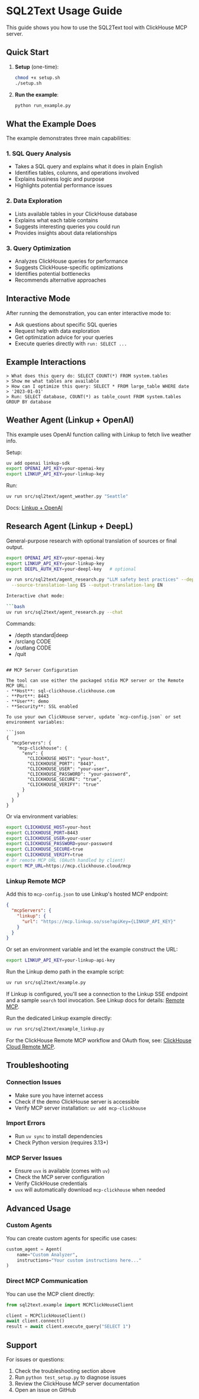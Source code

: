 # SQL2Text Usage Guide

This guide shows you how to use the SQL2Text tool with ClickHouse MCP server.

## Quick Start

1. **Setup** (one-time):
   ```bash
   chmod +x setup.sh
   ./setup.sh
   ```

2. **Run the example**:
   ```bash
   python run_example.py
   ```

## What the Example Does

The example demonstrates three main capabilities:

### 1. SQL Query Analysis
- Takes a SQL query and explains what it does in plain English
- Identifies tables, columns, and operations involved
- Explains business logic and purpose
- Highlights potential performance issues

### 2. Data Exploration
- Lists available tables in your ClickHouse database
- Explains what each table contains
- Suggests interesting queries you could run
- Provides insights about data relationships

### 3. Query Optimization
- Analyzes ClickHouse queries for performance
- Suggests ClickHouse-specific optimizations
- Identifies potential bottlenecks
- Recommends alternative approaches

## Interactive Mode

After running the demonstration, you can enter interactive mode to:

- Ask questions about specific SQL queries
- Request help with data exploration
- Get optimization advice for your queries
- Execute queries directly with `run: SELECT ...`

## Example Interactions

```
> What does this query do: SELECT COUNT(*) FROM system.tables
> Show me what tables are available
> How can I optimize this query: SELECT * FROM large_table WHERE date > '2023-01-01'
> Run: SELECT database, COUNT(*) as table_count FROM system.tables GROUP BY database
```

## Weather Agent (Linkup + OpenAI)

This example uses OpenAI function calling with Linkup to fetch live weather info.

Setup:

```bash
uv add openai linkup-sdk
export OPENAI_API_KEY=your-openai-key
export LINKUP_API_KEY=your-linkup-key
```

Run:

```bash
uv run src/sql2text/agent_weather.py "Seattle"
```

Docs: [Linkup + OpenAI](https://docs.linkup.so/pages/integrations/linkup-openai)

## Research Agent (Linkup + DeepL)

General-purpose research with optional translation of sources or final output.

```bash
export OPENAI_API_KEY=your-openai-key
export LINKUP_API_KEY=your-linkup-key
export DEEPL_AUTH_KEY=your-deepl-key   # optional

uv run src/sql2text/agent_research.py "LLM safety best practices" --depth deep \
  --source-translation-lang ES --output-translation-lang EN

Interactive chat mode:

```bash
uv run src/sql2text/agent_research.py --chat
```

Commands:
- /depth standard|deep
- /srclang CODE
- /outlang CODE
- /quit
```

## MCP Server Configuration

The tool can use either the packaged stdio MCP server or the Remote MCP URL:
- **Host**: sql-clickhouse.clickhouse.com
- **Port**: 8443
- **User**: demo
- **Security**: SSL enabled

To use your own ClickHouse server, update `mcp-config.json` or set environment variables:

```json
{
  "mcpServers": {
    "mcp-clickhouse": {
      "env": {
        "CLICKHOUSE_HOST": "your-host",
        "CLICKHOUSE_PORT": "8443",
        "CLICKHOUSE_USER": "your-user",
        "CLICKHOUSE_PASSWORD": "your-password",
        "CLICKHOUSE_SECURE": "true",
        "CLICKHOUSE_VERIFY": "true"
      }
    }
  }
}
```

Or via environment variables:
```bash
export CLICKHOUSE_HOST=your-host
export CLICKHOUSE_PORT=8443
export CLICKHOUSE_USER=your-user
export CLICKHOUSE_PASSWORD=your-password
export CLICKHOUSE_SECURE=true
export CLICKHOUSE_VERIFY=true
# Or remote MCP URL (OAuth handled by client)
export MCP_URL=https://mcp.clickhouse.cloud/mcp
```

### Linkup Remote MCP

Add this to `mcp-config.json` to use Linkup's hosted MCP endpoint:

```json
{
  "mcpServers": {
    "linkup": {
      "url": "https://mcp.linkup.so/sse?apiKey={LINKUP_API_KEY}"
    }
  }
}
```

Or set an environment variable and let the example construct the URL:

```bash
export LINKUP_API_KEY=your-linkup-api-key
```

Run the Linkup demo path in the example script:

```bash
uv run src/sql2text/example.py
```

If Linkup is configured, you'll see a connection to the Linkup SSE endpoint and a sample `search` tool invocation. See Linkup docs for details: [Remote MCP](https://docs.linkup.so/pages/integrations/mcp/mcp#remote-mcp).

Run the dedicated Linkup example directly:

```bash
uv run src/sql2text/example_linkup.py
```

For the ClickHouse Remote MCP workflow and OAuth flow, see: [ClickHouse Cloud Remote MCP](`https://clickhouse.com/docs/use-cases/AI/MCP/remote_mcp`).

## Troubleshooting

### Connection Issues
- Make sure you have internet access
- Check if the demo ClickHouse server is accessible
- Verify MCP server installation: `uv add mcp-clickhouse`

### Import Errors
- Run `uv sync` to install dependencies
- Check Python version (requires 3.13+)

### MCP Server Issues
- Ensure `uvx` is available (comes with `uv`)
- Check the MCP server configuration
- Verify ClickHouse credentials
- `uvx` will automatically download `mcp-clickhouse` when needed

## Advanced Usage

### Custom Agents
You can create custom agents for specific use cases:

```python
custom_agent = Agent(
    name="Custom Analyzer",
    instructions="Your custom instructions here..."
)
```

### Direct MCP Communication
You can use the MCP client directly:

```python
from sql2text.example import MCPClickHouseClient

client = MCPClickHouseClient()
await client.connect()
result = await client.execute_query("SELECT 1")
```

## Support

For issues or questions:
1. Check the troubleshooting section above
2. Run `python test_setup.py` to diagnose issues
3. Review the ClickHouse MCP server documentation
4. Open an issue on GitHub
